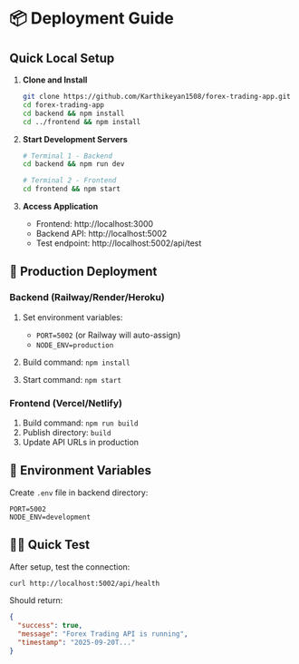 # 📦 Deployment Guide

## Quick Local Setup

1. **Clone and Install**
   ```bash
   git clone https://github.com/Karthikeyan1508/forex-trading-app.git
   cd forex-trading-app
   cd backend && npm install
   cd ../frontend && npm install
   ```

2. **Start Development Servers**
   ```bash
   # Terminal 1 - Backend
   cd backend && npm run dev

   # Terminal 2 - Frontend  
   cd frontend && npm start
   ```

3. **Access Application**
   - Frontend: http://localhost:3000
   - Backend API: http://localhost:5002
   - Test endpoint: http://localhost:5002/api/test

## 🚀 Production Deployment

### Backend (Railway/Render/Heroku)
1. Set environment variables:
   - `PORT=5002` (or Railway will auto-assign)
   - `NODE_ENV=production`

2. Build command: `npm install`
3. Start command: `npm start`

### Frontend (Vercel/Netlify)
1. Build command: `npm run build`
2. Publish directory: `build`
3. Update API URLs in production

## 🔧 Environment Variables

Create `.env` file in backend directory:
```env
PORT=5002
NODE_ENV=development
```

## 🏃‍♂️ Quick Test

After setup, test the connection:
```bash
curl http://localhost:5002/api/health
```

Should return:
```json
{
  "success": true,
  "message": "Forex Trading API is running",
  "timestamp": "2025-09-20T..."
}
```
